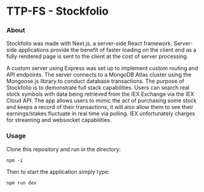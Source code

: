 # TTP-FS - Stockfolio

### About
Stockfolio was made with Next.js, a server-side React framework. Server-side applications provide the benefit of faster loading on the client end as a fully rendered page is sent to the client at the cost of server processing. 

A custom server using Express was set up to implement custom routing and API endpoints. The server connects to a MongoDB Atlas cluster using the Mongoose.js library to conduct database transactions. The purpose of Stockfolio is to demonstrate full stack capabilities. Users can search real stock symbols with data being retrieved from the IEX Exchange via the IEX Cloud API. The app allows users to mimic the act of purchasing some stock and keeps a record of their transactions, it will also allow them to see their earnings/stakes fluctuate in real time via polling. IEX unfortunately charges for streaming and websocket capabilities. 


### Usage
Clone this repository and run in the directory:
```
npm -i 
```
Then to start the application simply type:
```
npm run dev
```


